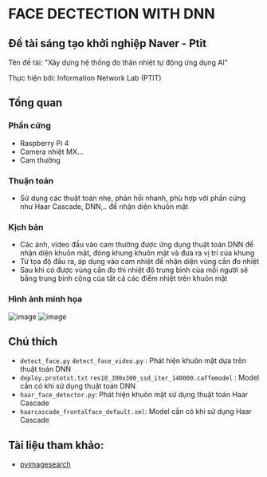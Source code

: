 # FACE DECTECTION WITH DNN
## Đề tài sáng tạo khởi nghiệp Naver - Ptit
Tên đề tài: "Xây dựng hệ thống đo thân nhiệt tự động ứng dụng AI"

Thực hiện bởi: Information Network Lab (PTIT)

## Tổng quan
### Phần cứng
- Raspberry Pi 4
- Camera nhiệt MX...
- Cam thường
### Thuận toán
- Sử dụng các thuật toán nhẹ, phản hồi nhanh, phù hợp với phần cứng như Haar Cascade, DNN,.. để nhận diện khuôn mặt
### Kịch bản
- Các ảnh, video đầu vào cam thường được ứng dụng thuật toán DNN để nhận diện khuôn mặt, đóng khung khuôn mặt và đưa ra vị trí của khung
- Từ tọa độ đầu ra, áp dụng vào cam nhiệt để nhận diện vùng cần đo nhiệt
- Sau khi có được vùng cần đo thì nhiệt độ trung bình của mỗi người sẽ bằng trung bình cộng của tất cả các điểm nhiệt trên khuôn mặt
### Hình ảnh minh họa
![image](https://user-images.githubusercontent.com/71936544/135860458-7372b95b-cf63-403a-9f05-9f176f321a9d.png)
![image](https://user-images.githubusercontent.com/71936544/135860308-5e055221-1657-4dc6-9bb4-8f60140bf474.png)

## Chú thích
- `detect_face.py` `detect_face_video.py` : Phát hiện khuôn mặt dựa trên thuật toán DNN
- `deploy.prototxt.txt` `res10_300x300_ssd_iter_140000.caffemodel` : Model cần có khi sử dụng thuật toán DNN
- `haar_face_detector.py`: Phát hiện khuôn mặt sử dụng thuật toán Haar Cascade
- `haarcascade_frontalface_default.xml`: Model cần có khi sử dụng Haar Cascade
## Tài liệu tham khảo:
- [pyimagesearch](https://www.pyimagesearch.com/2018/02/26/face-detection-with-opencv-and-deep-learning/)
